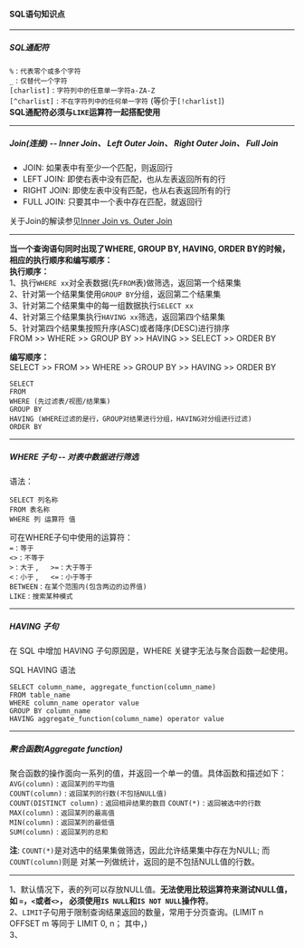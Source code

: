 #### SQL语句知识点

---
##### SQL通配符
`%` : `代表零个或多个字符`  
`_` : `仅替代一个字符`  
`[charlist]` : `字符列中的任意单一字符a-ZA-Z`  
`[^charlist]` : `不在字符列中的任何单一字符` (等价于`[!charlist]`)   
**SQL通配符必须与`LIKE`运算符一起搭配使用**

---
##### Join(连接) -- Inner Join、 Left Outer Join、 Right Outer Join、 Full Join

+ JOIN: 如果表中有至少一个匹配，则返回行
+ LEFT JOIN: 即使右表中没有匹配，也从左表返回所有的行
+ RIGHT JOIN: 即使左表中没有匹配，也从右表返回所有的行
+ FULL JOIN: 只要其中一个表中存在匹配，就返回行

关于Join的解读参见[Inner Join vs. Outer Join](https://www.diffen.com/difference/Inner_Join_vs_Outer_Join)

---
**当一个查询语句同时出现了WHERE, GROUP BY, HAVING, ORDER BY的时候， 相应的执行顺序和编写顺序：**  
**执行顺序：**   
1、执行`WHERE xx`对全表数据(先`FROM`表)做筛选，返回第一个结果集  
2、针对第一个结果集使用`GROUP BY`分组，返回第二个结果集  
3、针对第二个结果集中的每一组数据执行`SELECT xx`  
4、针对第三个结果集执行`HAVING xx`筛选，返回第四个结果集  
5、针对第四个结果集按照升序(ASC)或者降序(DESC)进行排序  
FROM >> WHERE >> GROUP BY >> HAVING >> SELECT >> ORDER BY

**编写顺序：**  
SELECT >> FROM >> WHERE >> GROUP BY >> HAVING >> ORDER BY
```
SELECT  
FROM  
WHERE (先过滤表/视图/结果集)  
GROUP BY  
HAVING (WHERE过滤的是行，GROUP对结果进行分组，HAVING对分组进行过滤)  
ORDER BY
```

---
##### WHERE 子句 -- 对表中数据进行筛选
语法：
```
SELECT 列名称  
FROM 表名称  
WHERE 列 运算符 值
```
可在WHERE子句中使用的运算符：  
`=` : `等于`  
`<>` : `不等于`  
`>` : `大于` ,  &emsp;  `>=` : `大于等于`  
`<` : `小于` ,  &emsp;  `<=` : `小于等于`  
`BETWEEN` : `在某个范围内(包含两边的边界值)`  
`LIKE` : `搜索某种模式`  


---
##### HAVING 子句
在 SQL 中增加 HAVING 子句原因是，WHERE 关键字无法与聚合函数一起使用。

SQL HAVING 语法
```
SELECT column_name, aggregate_function(column_name)
FROM table_name
WHERE column_name operator value
GROUP BY column_name
HAVING aggregate_function(column_name) operator value
```

---
##### 聚合函数(Aggregate function)  
聚合函数的操作面向一系列的值，并返回一个单一的值。具体函数和描述如下：    
`AVG(column)` : `返回某列的平均值`  
`COUNT(column)` : `返回某列的行数(不包括NULL值)`  
`COUNT(DISTINCT column)` : `返回相异结果的数目`
`COUNT(*)` : `返回被选中的行数`  
`MAX(column)` : `返回某列的最高值`  
`MIN(column)` : `返回某列的最低值`  
`SUM(column)` : `返回某列的总和`  

**注**: `COUNT(*)`是对选中的结果集做筛选，因此允许结果集中存在为NULL; 而`COUNT(column)`则是
对某一列做统计，返回的是不包括NULL值的行数。

---
1、默认情况下，表的列可以存放NULL值。**无法使用比较运算符来测试NULL值，如 `=`，`<`或者`<>`，
必须使用`IS NULL`和`IS NOT NULL`操作符**。  
2、`LIMIT`子句用于限制查询结果返回的数量，常用于分页查询。(LIMIT n  OFFSET m 等同于 LIMIT 0, n； 
其中，)  
3、